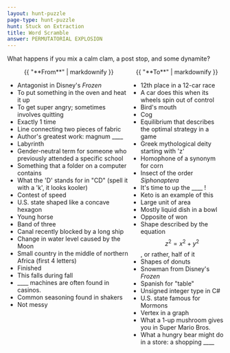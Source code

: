 ```yaml
---
layout: hunt-puzzle
page-type: hunt-puzzle
hunt: Stuck on Extraction
title: Word Scramble
answer: PERMUTATORIAL EXPLOSION
---
```

<p class="puzzle-flavor">What happens if you mix a calm clam, a post stop, and some dynamite?</p>

<div style="display: flex;">
    <div>
        <div style="text-align: center;">{{ "**From**" | markdownify }}</div>
<div markdown="1">

* Antagonist in Disney's *Frozen*
* To put something in the oven and heat it up
* To get super angry; sometimes involves quitting
* Exactly 1 time
* Line connecting two pieces of fabric
* Author's greatest work: magnum \_\_\_\_
* Labyrinth
* Gender-neutral term for someone who previously attended a specific school
* Something that a folder on a computer contains
* What the 'D' stands for in "CD" (spell it with a 'k', it looks kooler)
* Contest of speed
* U.S. state shaped like a concave hexagon
* Young horse
* Band of three
* Canal recently blocked by a long ship
* Change in water level caused by the Moon
* Small country in the middle of northern Africa (first 4 letters)
* Finished
* This falls during fall
* \_\_\_\_ machines are often found in casinos.
* Common seasoning found in shakers
* Not messy
</div>
    </div>
    <div>
        <div style="text-align: center;">{{ "**To**" | markdownify }}</div>
<div markdown="1">

* 12th place in a 12-car race
* A car does this when its wheels spin out of control
* Bird's mouth
* Cog
* Equilibrium that describes the optimal strategy in a game
* Greek mythological deity starting with 'z'
* Homophone of a synonym for corn
* Insect of the order *Siphonaptera*
* It's time to up the \_\_\_\_ !
* Keto is an example of this
* Large unit of area
* Mostly liquid dish in a bowl
* Opposite of won
* Shape described by the equation $$z^2 = x^2 + y^2$$, or rather, half of it
* Shapes of donuts
* Snowman from Disney's *Frozen*
* Spanish for "table"
* Unsigned integer type in C#
* U.S. state famous for Mormons
* Vertex in a graph
* What a 1-up mushroom gives you in Super Mario Bros.
* What a hungry bear might do in a store: a shopping \_\_\_\_
</div>
    </div>
</div>